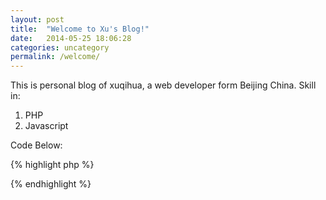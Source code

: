 ```yaml
---
layout: post
title:  "Welcome to Xu's Blog!"
date:   2014-05-25 18:06:28
categories: uncategory
permalink: /welcome/
---
```


This is personal blog of xuqihua, a web developer form Beijing China. 
Skill in:
1. PHP
2. Javascript

Code Below:

{% highlight php %}
<?php
print 'Hello Xuqihua';
?>
{% endhighlight %}

